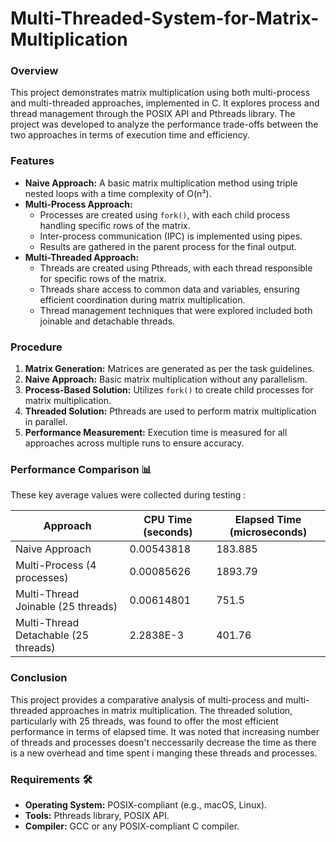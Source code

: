 # Multi-Threaded-System-for-Matrix-Multiplication

### Overview

This project demonstrates matrix multiplication using both multi-process and multi-threaded approaches, implemented in C. It explores process and thread management through the POSIX API and Pthreads library. The project was developed to analyze the performance trade-offs between the two approaches in terms of execution time and efficiency.

### Features

- **Naive Approach:** A basic matrix multiplication method using triple nested loops with a time complexity of O(n³).
- **Multi-Process Approach:**
  - Processes are created using `fork()`, with each child process handling specific rows of the matrix.
  - Inter-process communication (IPC) is implemented using pipes.
  - Results are gathered in the parent process for the final output.
- **Multi-Threaded Approach:**
  - Threads are created using Pthreads, with each thread responsible for specific rows of the matrix.
  - Threads share access to common data and variables, ensuring efficient coordination during matrix multiplication.
  - Thread management techniques that were explored included both joinable and detachable threads.

### Procedure

1. **Matrix Generation:** Matrices are generated as per the task guidelines.
2. **Naive Approach:** Basic matrix multiplication without any parallelism.
3. **Process-Based Solution:** Utilizes `fork()` to create child processes for matrix multiplication.
4. **Threaded Solution:** Pthreads are used to perform matrix multiplication in parallel.
5. **Performance Measurement:** Execution time is measured for all approaches across multiple runs to ensure accuracy.

### Performance Comparison 📊

These key average values were collected during testing :

| Approach                               | CPU Time (seconds) | Elapsed Time (microseconds) |
|----------------------------------------|--------------------|-----------------------------|
| Naive Approach                         | 0.00543818         | 183.885                     |
| Multi-Process (4 processes)            | 0.00085626         | 1893.79                     |
| Multi-Thread Joinable (25 threads)     | 0.00614801         | 751.5                       |
| Multi-Thread Detachable (25 threads)   | 2.2838E-3          | 401.76                      |


### Conclusion

This project provides a comparative analysis of multi-process and multi-threaded approaches in matrix multiplication. The threaded solution, particularly with 25 threads, was found to offer the most efficient performance in terms of elapsed time. It was noted that increasing number of threads and processes doesn't neccessarily decrease the time as there is a new overhead and time spent i manging these threads and processes.

### Requirements 🛠️

- **Operating System:** POSIX-compliant (e.g., macOS, Linux).
- **Tools:** Pthreads library, POSIX API.
- **Compiler:** GCC or any POSIX-compliant C compiler.


